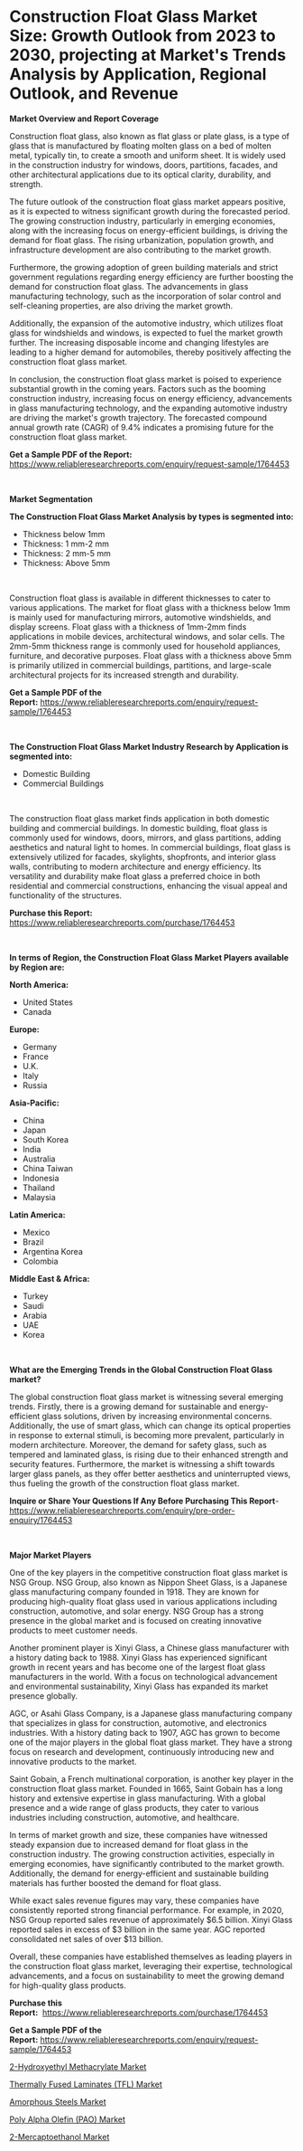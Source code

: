 <p><h1>Construction Float Glass Market Size: Growth Outlook from 2023 to 2030, projecting at Market's Trends Analysis by Application, Regional Outlook, and Revenue</h1></p><p><strong>Market Overview and Report Coverage</strong></p>
<p><p>Construction float glass, also known as flat glass or plate glass, is a type of glass that is manufactured by floating molten glass on a bed of molten metal, typically tin, to create a smooth and uniform sheet. It is widely used in the construction industry for windows, doors, partitions, facades, and other architectural applications due to its optical clarity, durability, and strength.</p><p>The future outlook of the construction float glass market appears positive, as it is expected to witness significant growth during the forecasted period. The growing construction industry, particularly in emerging economies, along with the increasing focus on energy-efficient buildings, is driving the demand for float glass. The rising urbanization, population growth, and infrastructure development are also contributing to the market growth.</p><p>Furthermore, the growing adoption of green building materials and strict government regulations regarding energy efficiency are further boosting the demand for construction float glass. The advancements in glass manufacturing technology, such as the incorporation of solar control and self-cleaning properties, are also driving the market growth.</p><p>Additionally, the expansion of the automotive industry, which utilizes float glass for windshields and windows, is expected to fuel the market growth further. The increasing disposable income and changing lifestyles are leading to a higher demand for automobiles, thereby positively affecting the construction float glass market.</p><p>In conclusion, the construction float glass market is poised to experience substantial growth in the coming years. Factors such as the booming construction industry, increasing focus on energy efficiency, advancements in glass manufacturing technology, and the expanding automotive industry are driving the market's growth trajectory. The forecasted compound annual growth rate (CAGR) of 9.4% indicates a promising future for the construction float glass market.</p></p>
<p><strong>Get a Sample PDF of the Report:</strong> <a href="https://www.reliableresearchreports.com/enquiry/request-sample/1764453">https://www.reliableresearchreports.com/enquiry/request-sample/1764453</a></p>
<p>&nbsp;</p>
<p><strong>Market Segmentation</strong></p>
<p><strong>The Construction Float Glass Market Analysis by types is segmented into:</strong></p>
<p><ul><li>Thickness below 1mm</li><li>Thickness: 1 mm-2 mm</li><li>Thickness: 2 mm-5 mm</li><li>Thickness: Above 5mm</li></ul></p>
<p>&nbsp;</p>
<p><p>Construction float glass is available in different thicknesses to cater to various applications. The market for float glass with a thickness below 1mm is mainly used for manufacturing mirrors, automotive windshields, and display screens. Float glass with a thickness of 1mm-2mm finds applications in mobile devices, architectural windows, and solar cells. The 2mm-5mm thickness range is commonly used for household appliances, furniture, and decorative purposes. Float glass with a thickness above 5mm is primarily utilized in commercial buildings, partitions, and large-scale architectural projects for its increased strength and durability.</p></p>
<p><strong>Get a Sample PDF of the Report:</strong>&nbsp;<a href="https://www.reliableresearchreports.com/enquiry/request-sample/1764453">https://www.reliableresearchreports.com/enquiry/request-sample/1764453</a></p>
<p>&nbsp;</p>
<p><strong>The Construction Float Glass Market Industry Research by Application is segmented into:</strong></p>
<p><ul><li>Domestic Building</li><li>Commercial Buildings</li></ul></p>
<p>&nbsp;</p>
<p><p>The construction float glass market finds application in both domestic building and commercial buildings. In domestic building, float glass is commonly used for windows, doors, mirrors, and glass partitions, adding aesthetics and natural light to homes. In commercial buildings, float glass is extensively utilized for facades, skylights, shopfronts, and interior glass walls, contributing to modern architecture and energy efficiency. Its versatility and durability make float glass a preferred choice in both residential and commercial constructions, enhancing the visual appeal and functionality of the structures.</p></p>
<p><strong>Purchase this Report:</strong>&nbsp; <a href="https://www.reliableresearchreports.com/purchase/1764453">https://www.reliableresearchreports.com/purchase/1764453</a></p>
<p>&nbsp;</p>
<p><strong>In terms of Region, the Construction Float Glass Market Players available by Region are:</strong></p>
<p>
    <p> <strong> North America: </strong>
        <ul>
            <li>United States</li>
            <li>Canada</li>
        </ul>
        </p> 
    <p> <strong> Europe: </strong>
        <ul>
            <li>Germany</li>
            <li>France</li>
            <li>U.K.</li>
            <li>Italy</li>
            <li>Russia</li>
        </ul>
        </p> 
    <p> <strong> Asia-Pacific: </strong>
        <ul>
            <li>China</li>
            <li>Japan</li>
            <li>South Korea</li>
            <li>India</li>
            <li>Australia</li>
            <li>China Taiwan</li>
            <li>Indonesia</li>
            <li>Thailand</li>
            <li>Malaysia</li>
        </ul>
        </p> 
    <p> <strong> Latin America: </strong>
        <ul>
            <li>Mexico</li>
            <li>Brazil</li>
            <li>Argentina Korea</li>
            <li>Colombia</li>
        </ul>
        </p> 
    <p> <strong> Middle East & Africa: </strong>
        <ul>
            <li>Turkey</li>
            <li>Saudi</li>
            <li>Arabia</li>
            <li>UAE</li>
            <li>Korea</li>
        </ul>
    </p>
    </p>
<p>&nbsp;</p>
<p><strong>What are the Emerging Trends in the Global Construction Float Glass market?</strong></p>
<p><p>The global construction float glass market is witnessing several emerging trends. Firstly, there is a growing demand for sustainable and energy-efficient glass solutions, driven by increasing environmental concerns. Additionally, the use of smart glass, which can change its optical properties in response to external stimuli, is becoming more prevalent, particularly in modern architecture. Moreover, the demand for safety glass, such as tempered and laminated glass, is rising due to their enhanced strength and security features. Furthermore, the market is witnessing a shift towards larger glass panels, as they offer better aesthetics and uninterrupted views, thus fueling the growth of the construction float glass market.</p></p>
<p><strong>Inquire or Share Your Questions If Any Before Purchasing This Report</strong>- <a href="https://www.reliableresearchreports.com/enquiry/pre-order-enquiry/1764453">https://www.reliableresearchreports.com/enquiry/pre-order-enquiry/1764453</a></p>
<p>&nbsp;</p>
<p><strong>Major Market Players</strong></p>
<p><p>One of the key players in the competitive construction float glass market is NSG Group. NSG Group, also known as Nippon Sheet Glass, is a Japanese glass manufacturing company founded in 1918. They are known for producing high-quality float glass used in various applications including construction, automotive, and solar energy. NSG Group has a strong presence in the global market and is focused on creating innovative products to meet customer needs.</p><p>Another prominent player is Xinyi Glass, a Chinese glass manufacturer with a history dating back to 1988. Xinyi Glass has experienced significant growth in recent years and has become one of the largest float glass manufacturers in the world. With a focus on technological advancement and environmental sustainability, Xinyi Glass has expanded its market presence globally.</p><p>AGC, or Asahi Glass Company, is a Japanese glass manufacturing company that specializes in glass for construction, automotive, and electronics industries. With a history dating back to 1907, AGC has grown to become one of the major players in the global float glass market. They have a strong focus on research and development, continuously introducing new and innovative products to the market.</p><p>Saint Gobain, a French multinational corporation, is another key player in the construction float glass market. Founded in 1665, Saint Gobain has a long history and extensive expertise in glass manufacturing. With a global presence and a wide range of glass products, they cater to various industries including construction, automotive, and healthcare.</p><p>In terms of market growth and size, these companies have witnessed steady expansion due to increased demand for float glass in the construction industry. The growing construction activities, especially in emerging economies, have significantly contributed to the market growth. Additionally, the demand for energy-efficient and sustainable building materials has further boosted the demand for float glass.</p><p>While exact sales revenue figures may vary, these companies have consistently reported strong financial performance. For example, in 2020, NSG Group reported sales revenue of approximately $6.5 billion. Xinyi Glass reported sales in excess of $3 billion in the same year. AGC reported consolidated net sales of over $13 billion.</p><p>Overall, these companies have established themselves as leading players in the construction float glass market, leveraging their expertise, technological advancements, and a focus on sustainability to meet the growing demand for high-quality glass products.</p></p>
<p><strong>Purchase this Report:</strong>&nbsp;&nbsp;<a href="https://www.reliableresearchreports.com/purchase/1764453">https://www.reliableresearchreports.com/purchase/1764453</a></p>
<p></p>
<p><strong>Get a Sample PDF of the Report:</strong>&nbsp;<a href="https://www.reliableresearchreports.com/enquiry/request-sample/1764453">https://www.reliableresearchreports.com/enquiry/request-sample/1764453</a></p>
<p><p><a href="https://github.com/kipkeeva/Market-Research-Report-List-1/blob/main/2-hydroxyethyl-methacrylate-market.md">2-Hydroxyethyl Methacrylate Market</a></p><p><a href="https://github.com/kuntayevaz/Market-Research-Report-List-1/blob/main/thermally-fused-laminates-tfl-market.md">Thermally Fused Laminates (TFL) Market</a></p><p><a href="https://github.com/aliciawhite5576/Market-Research-Report-List-1/blob/main/amorphous-steels-market.md">Amorphous Steels Market</a></p><p><a href="https://github.com/Krish2023na/Market-Research-Report-List-1/blob/main/poly-alpha-olefin-pao-market.md">Poly Alpha Olefin (PAO) Market</a></p><p><a href="https://github.com/provorikovar/Market-Research-Report-List-1/blob/main/2-mercaptoethanol-market.md">2-Mercaptoethanol Market</a></p></p>